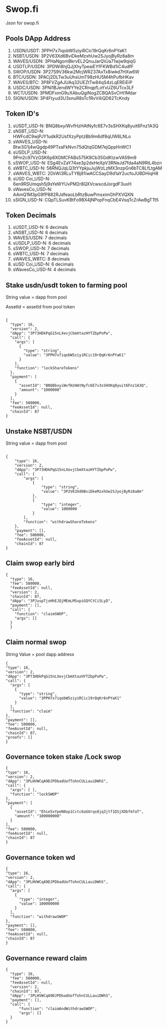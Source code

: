 # Swop.fi
Json for swop.fi
## Pools DApp Address
1) USDN/USDT: 3PPH7x7iqobW5ziyiRCic19rQqKr6nPYaK1
2) NSBT/USDN: 3P2V63Xd6BviDkeMzxhUw2SJyojByRz8a8m
3) WAVES/USDN: 3PHaNgomBkrvEL2QnuJarQVJa71wjw9qiqG
4) USDTLP/USDN: 3PDWi8hjQJjXhyTpeaiEYfFKWBd1iC4udfF
5) SWOP/USDN: 3P27S9V36kw2McjWRZ37AxTx8iwkd7HXw6W
6) BTC/USDN: 3PACj2DLTw3uUhsUmT98zHU5M4hPufbHKav
7) WAVES/BTC: 3P8FVZgAJUAq32UEZtTw84qS4zLqEREiEiP
8) USDC/USDN: 3PNi1BJendWYYe2CRnqpfLoYxUZ6UTcx3LF
9) WCT/USDN: 3PMDFxmG9uXAbuQgiNogZCBQASvCHt1Mdar
10) SIGN/USDN: 3P4Ftyud3U3xnuR8sTc1RvV4iQD62TcKndy

## Token ID's
1) sUSDT_USD-N:  BNQ8bxyiWvfHzHAtNyfc6E7v3sSHXKq8yuit6Fnz1A3Q
2) sNSBT_USD-N:  HWFcdC9wjPJY1udkR2UsfXzyPptzBb9m6df8qUW6LNLo
3) sWAVES_USD-N: Btw3G1j4wQgdp49PTxaFkNvn75dQtqGDM7ejQppHnWC1
4) sUSDLP_USD-N: 9Pm2c97VzGSK6p8XGMCFABs575K9Cb35GdKtzwVA59m9
5) sSWOP_USD-N: ESg4EvZaY74xe3p2dxHeXpV3RNeJd7fda4aN9RtL4bzn
6) sWBTC_USD-N: 58RNQJqLQ3tYYpkjuJujWzLzMX3nzpGn6bTC8LfLtgAM
7) sWAVES_WBTC: 2DiiWi3RLuTYBj81iwACCSayD9d1aY2ucfoJUBDHiqH8
8) sUSD Coi_USD-N: 6en9RSUmqsh5j9sYeWYUvPM2r8QXVcwscdJorgdF3uxH
9) sWavesCo_USD-N: AAmQ1M3pG9fP882RJdfeaoLbRtzBuwPmsximGhPXVQXN
10) sSIGN_USD-N: CQpTLSuvKBtFo9BX4jNPopFnqCbE4VsqTcZrAwBgTTt5

## Token Decimals
1) sUSDT_USD-N:  6 decimals
2) sNSBT_USD-N:  6 decimals
3) WAVES/USDN: 7 decimals
4) sUSDLP_USD-N: 6 decimals
5) sSWOP_USD-N: 7 decimals
6) sWBTC_USD-N: 7 decimals
7) sWAVES_WBTC: 8 decimals
8) sUSD Coi_USD-N: 6 decimals
9) sWavesCo_USD-N: 4 decimals

## Stake usdn/usdt token to farming pool

String value = dapp from pool

AssetId = assetId from pool token
```

{
  "type": 16,
  "version": 2,
  "dApp": "3P73HDkPqG15nLXevjCbmXtazHYTZbpPoPw",
  "call": {
    "args": [
      {
        "type": "string",
        "value": "3PPH7x7iqobW5ziyiRCic19rQqKr6nPYaK1"
      }
    ],
    "function": "lockShareTokens"
  },
  "payment": [
    {
      "assetId": "BNQ8bxyiWvfHzHAtNyfc6E7v3sSHXKq8yuit6Fnz1A3Q",
      "amount": "1000000"
    }
  ],
  "fee": 500000,
  "feeAssetId": null,
  "chainId": 87
}
```

## Unstake NSBT/USDN
String value = dapp from pool

```

{
    "type": 16,
    "version": 2,
    "dApp": "3P73HDkPqG15nLXevjCbmXtazHYTZbpPoPw",
    "call": {
        "args": [
            {
                "type": "string",
                "value": "3P2V63Xd6BviDkeMzxhUw2SJyojByRz8a8m"
            },
            {
                "type": "integer",
                "value": 1000000
            }
        ],
        "function": "withdrawShareTokens"
    },
    "payment": [],
    "fee": 500000,
    "feeAssetId": null,
    "chainId": 87
}
```

## Claim swop early bird

```
{
  "type": 16,
  "fee": 500000,
  "feeAssetId": null,
  "version": 2,
  "chainId": 87,
  "dApp": "3PJuspTjxHhEJQjMEmLM5upiGQYCtCi5LyD",
  "payment": [],
  "call": {
    "function": "claimSWOP",
    "args": []
  }
  }
  ```

## Claim normal swop
String Value = pool dapp address
  ```
{
  "type": 16,
  "version": 2,
  "dApp": "3P73HDkPqG15nLXevjCbmXtazHYTZbpPoPw",
  "call": {
    "args": [
      {
        "type": "string",
        "value": "3PPH7x7iqobW5ziyiRCic19rQqKr6nPYaK1"
      }
    ],
    "function": "claim"
  },
  "payment": [],
  "fee": 500000,
  "feeAssetId": null,
  "chainId": 87,
  "proofs": []
}
  ```
## Governance token stake /Lock swop
  ```
{
  "type": 16,
  "version": 2,
  "dApp": "3PLHVWCqA9DJPDbadUofTohnCULLauiDWhS",
  "call": {
    "args": [ ],
    "function": "lockSWOP"
  },
  "payment": [
    {
      "assetId": "Ehie5xYpeN8op1Cctc6aGUrqx8jq3jtf1DSjXDbfm7aT",
      "amount": "100000000"
    }
  ],
  "fee": 500000,
  "feeAssetId": null,
  "chainId": 87
}
  ```
  
## Governance token wd
  ```
{
  "type": 16,
  "version": 2,
  "dApp": "3PLHVWCqA9DJPDbadUofTohnCULLauiDWhS",
  "call": {
    "args": [
      {
        "type": "integer",
        "value": 100000000
      }
    ],
    "function": "withdrawSWOP"
  },
  "payment": [],
  "fee": 500000,
  "feeAssetId": null,
  "chainId": 87
}
  ```
  
## Governance reward claim
  ```
{
    "type": 16,
    "fee": 500000,
    "feeAssetId": null,
    "version": 2,
    "chainId": 87,
    "dApp": "3PLHVWCqA9DJPDbadUofTohnCULLauiDWhS",
    "payment": [],
    "call": {
        "function": "claimAndWithdrawSWOP",
        "args": []
    }
}
  ```
